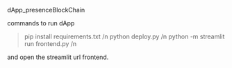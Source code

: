 dApp_presenceBlockChain

commands to run dApp
> pip install requirements.txt /n
> python deploy.py /n
> python -m streamlit run frontend.py /n

and open the streamlit url frontend.
